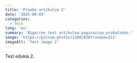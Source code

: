 ```yaml
---
title: 'Prueba artikulua 2'
date: '2025-09-03'
categories:
  - Test
lang: 'eu'
summary: 'Bigarren test artikulua paginazioa probatzeko.'
image: 'https://picsum.photos/1200/630?random=211'
imageAlt: 'Test image 2'
---
```


Test edukia 2.
